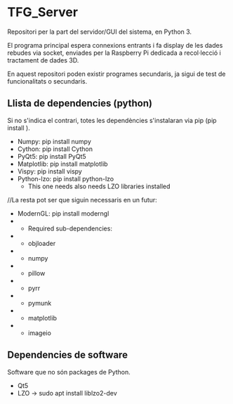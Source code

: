 # TFG_Server
Repositori per la part del servidor/GUI del sistema, en Python 3.

El programa principal espera connexions entrants i fa display de les dades rebudes via socket, enviades per la Raspberry Pi dedicada a recol·lecció i tractament de dades 3D.

En aquest repositori poden existir programes secundaris, ja sigui de test de funcionalitats o secundaris.

## Llista de dependencies (python)
Si no s'indica el contrari, totes les dependències s'instalaran via pip (pip install <package name>).

- Numpy: pip install numpy
- Cython: pip install Cython
- PyQt5: pip install PyQt5
- Matplotlib: pip install matplotlib
- Vispy: pip install vispy
- Python-lzo: pip install python-lzo
    - This one needs also needs LZO libraries installed

//La resta pot ser que siguin necessaris en un futur:
- ModernGL: pip install moderngl
- - Required sub-dependencies:
- - objloader
- - numpy
- - pillow
- - pyrr
- - pymunk
- - matplotlib
- - imageio

## Dependencies de software
Software que no són packages de Python.

- Qt5
- LZO -> sudo apt install liblzo2-dev